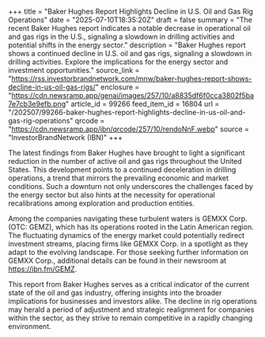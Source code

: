 +++
title = "Baker Hughes Report Highlights Decline in U.S. Oil and Gas Rig Operations"
date = "2025-07-10T18:35:20Z"
draft = false
summary = "The recent Baker Hughes report indicates a notable decrease in operational oil and gas rigs in the U.S., signaling a slowdown in drilling activities and potential shifts in the energy sector."
description = "Baker Hughes report shows a continued decline in U.S. oil and gas rigs, signaling a slowdown in drilling activities. Explore the implications for the energy sector and investment opportunities."
source_link = "https://rss.investorbrandnetwork.com/mnw/baker-hughes-report-shows-decline-in-us-oil-gas-rigs/"
enclosure = "https://cdn.newsramp.app/genai/images/257/10/a8835df6f0cca3802f5ba7e7cb3e9efb.png"
article_id = 99266
feed_item_id = 16804
url = "/202507/99266-baker-hughes-report-highlights-decline-in-us-oil-and-gas-rig-operations"
qrcode = "https://cdn.newsramp.app/ibn/qrcode/257/10/rendoNnF.webp"
source = "InvestorBrandNetwork (IBN)"
+++

<p>The latest findings from Baker Hughes have brought to light a significant reduction in the number of active oil and gas rigs throughout the United States. This development points to a continued deceleration in drilling operations, a trend that mirrors the prevailing economic and market conditions. Such a downturn not only underscores the challenges faced by the energy sector but also hints at the necessity for operational recalibrations among exploration and production entities.</p><p>Among the companies navigating these turbulent waters is GEMXX Corp. (OTC: GEMZ), which has its operations rooted in the Latin American region. The fluctuating dynamics of the energy market could potentially redirect investment streams, placing firms like GEMXX Corp. in a spotlight as they adapt to the evolving landscape. For those seeking further information on GEMXX Corp., additional details can be found in their newsroom at <a href='https://ibn.fm/GEMZ' rel='nofollow' target='_blank'>https://ibn.fm/GEMZ</a>.</p><p>This report from Baker Hughes serves as a critical indicator of the current state of the oil and gas industry, offering insights into the broader implications for businesses and investors alike. The decline in rig operations may herald a period of adjustment and strategic realignment for companies within the sector, as they strive to remain competitive in a rapidly changing environment.</p>
